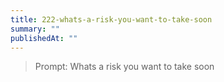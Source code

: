 ```yaml
---
title: 222-whats-a-risk-you-want-to-take-soon
summary: ""
publishedAt: ""
---
```


> Prompt: Whats a risk you want to take soon

